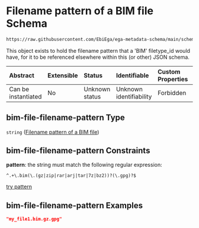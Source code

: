 # Filename pattern of a BIM file Schema

```txt
https://raw.githubusercontent.com/EbiEga/ega-metadata-schema/main/schemas/EGA.common-definitions.json#/definitions/bim-file-filename-pattern
```

This object exists to hold the filename pattern that a 'BIM' filetype\_id would have, for it to be referenced elsewhere within this (or other) JSON schema.

| Abstract            | Extensible | Status         | Identifiable            | Custom Properties | Additional Properties | Access Restrictions | Defined In                                                                                           |
| :------------------ | :--------- | :------------- | :---------------------- | :---------------- | :-------------------- | :------------------ | :--------------------------------------------------------------------------------------------------- |
| Can be instantiated | No         | Unknown status | Unknown identifiability | Forbidden         | Allowed               | none                | [EGA.common-definitions.json\*](../../../schemas/EGA.common-definitions.json "open original schema") |

## bim-file-filename-pattern Type

`string` ([Filename pattern of a BIM file](ega-12-definitions-filename-pattern-of-a-bim-file.md))

## bim-file-filename-pattern Constraints

**pattern**: the string must match the following regular expression:&#x20;

```regexp
^.+\.bim(\.(gz|zip|rar|arj|tar|7z|bz2))?(\.gpg)?$
```

[try pattern](https://regexr.com/?expression=%5E.%2B%5C.bim\(%5C.\(gz%7Czip%7Crar%7Carj%7Ctar%7C7z%7Cbz2\)\)%3F\(%5C.gpg\)%3F%24 "try regular expression with regexr.com")

## bim-file-filename-pattern Examples

```json
"my_file1.bim.gz.gpg"
```

